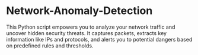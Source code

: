 # Network-Anomaly-Detection
This Python script empowers you to analyze your network traffic and uncover hidden security threats. It captures packets, extracts key information like IPs and protocols, and alerts you to potential dangers based on predefined rules and thresholds.
